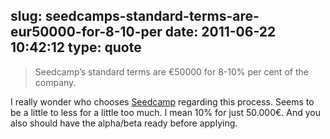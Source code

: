 slug: seedcamps-standard-terms-are-eur50000-for-8-10-per
date: 2011-06-22 10:42:12
type: quote
---

> Seedcamp’s standard terms are €50000 for 8-10% per cent of the company.

I really wonder who chooses [Seedcamp](http://www.seedcamp.com/our-process) regarding this process. Seems to be a little to less for a little too much. I mean 10% for just 50.000€. And you also should have the alpha/beta ready before applying.

